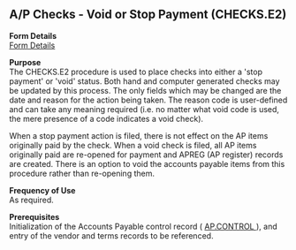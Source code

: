 ##  A/P Checks - Void or Stop Payment (CHECKS.E2)

<PageHeader />

**Form Details**  
[ Form Details ](../../AP-OVERVIEW/AP-ENTRY/CHECKS-E2/CHECKS-E2-1/README.md)   

**Purpose**  
The CHECKS.E2 procedure is used to place checks into either a 'stop payment'
or 'void' status. Both hand and computer generated checks may be updated by
this process. The only fields which may be changed are the date and reason for
the action being taken. The reason code is user-defined and can take any
meaning required (i.e. no matter what void code is used, the mere presence of
a code indicates a void check).  
  
When a stop payment action is filed, there is not effect on the AP items
originally paid by the check. When a void check is filed, all AP items
originally paid are re-opened for payment and APREG (AP register) records are
created. There is an option to void the accounts payable items from this
procedure rather than re-opening them.

**Frequency of Use**  
As required.

**Prerequisites**  
Initialization of the Accounts Payable control record ( [ AP.CONTROL ](../../AP-OVERVIEW/AP-ENTRY/AP-CONTROL/README.md) ), and entry of the vendor and terms records to be referenced. 

<badge text= "Version 8.10.57" vertical="middle" />

<PageFooter />